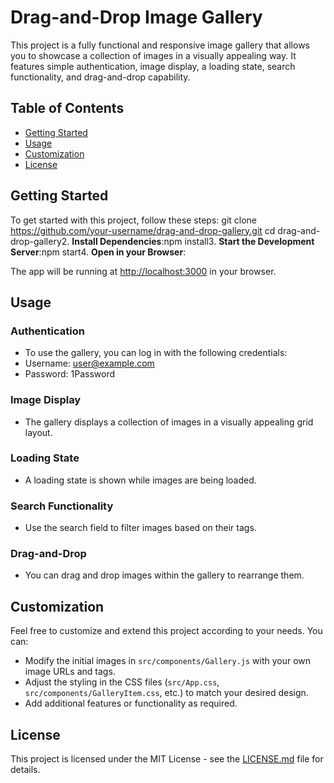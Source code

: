 # Drag-and-Drop Image Gallery

This project is a fully functional and responsive image gallery that allows you to showcase a collection of images in a visually appealing way. It features simple authentication, image display, a loading state, search functionality, and drag-and-drop capability.

## Table of Contents

- [Getting Started](#getting-started)
- [Usage](#usage)
- [Customization](#customization)
- [License](#license)

## Getting Started

To get started with this project, follow these steps:
git clone https://github.com/your-username/drag-and-drop-gallery.git cd drag-and-drop-gallery2. **Install Dependencies**:npm install3. **Start the Development Server**:npm start4. **Open in your Browser**:

The app will be running at [http://localhost:3000](http://localhost:3000) in your browser.

## Usage

### Authentication

- To use the gallery, you can log in with the following credentials:
- Username: user@example.com
- Password: 1Password

### Image Display

- The gallery displays a collection of images in a visually appealing grid layout.

### Loading State

- A loading state is shown while images are being loaded.

### Search Functionality

- Use the search field to filter images based on their tags.

### Drag-and-Drop

- You can drag and drop images within the gallery to rearrange them.

## Customization

Feel free to customize and extend this project according to your needs. You can:

- Modify the initial images in `src/components/Gallery.js` with your own image URLs and tags.
- Adjust the styling in the CSS files (`src/App.css`, `src/components/GalleryItem.css`, etc.) to match your desired design.
- Add additional features or functionality as required.

## License

This project is licensed under the MIT License - see the [LICENSE.md](LICENSE.md) file for details.
